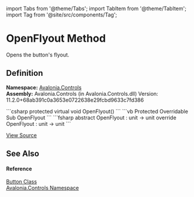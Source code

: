 import Tabs from '@theme/Tabs'; 
import TabItem from '@theme/TabItem'; 
import Tag from '@site/src/components/Tag'; 

# OpenFlyout Method


Opens the button's flyout.



## Definition
**Namespace:** <a href="N_Avalonia_Controls">Avalonia.Controls</a>  
**Assembly:** Avalonia.Controls (in Avalonia.Controls.dll) Version: 11.2.0+68ab391c0a3653e0722638e29fcbd9633c7fd386

<Tabs groupId="api-code-preview">
<TabItem value="csharp" label="C#">
```csharp
protected virtual void OpenFlyout()
```
</TabItem>
<TabItem value="vb" label="VB">
```vb
Protected Overridable Sub OpenFlyout
```
</TabItem>
<TabItem value="fsharp" label="F#">
```fsharp
abstract OpenFlyout : unit -> unit 
override OpenFlyout : unit -> unit 
```
</TabItem>
</Tabs>



<a href="https://github.com/AvaloniaUI/Avalonia/tree/master/srcAvalonia.Controls/Button.cs#L362" title="View the source code">View Source</a>



## See Also


#### Reference
<a href="T_Avalonia_Controls_Button">Button Class</a>  
<a href="N_Avalonia_Controls">Avalonia.Controls Namespace</a>  

